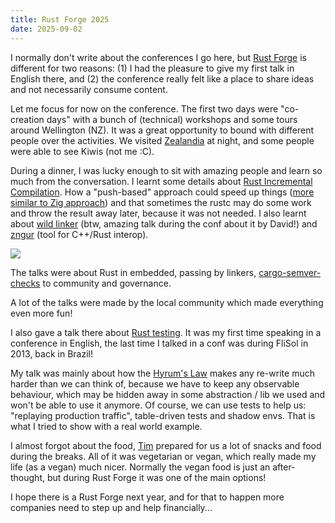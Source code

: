 ```yaml
---
title: Rust Forge 2025
date: 2025-09-02
---
```


I normally don't write about the conferences I go here, but [Rust Forge](https://rustforgeconf.com/) is different for two reasons: (1) I had the pleasure to give my first
talk in English there, and (2) the conference really felt like a place to share ideas and not necessarily consume content.

Let me focus for now on the conference. The first two days were "co-creation days" with a bunch of (technical) workshops and some tours
around Wellington (NZ). It was a great opportunity to bound with different people over the activities. We visited [Zealandia](https://www.visitzealandia.com/Visit) at night, and
some people were able to see Kiwis (not me :C).

During a dinner, I was lucky enough to sit with amazing people and learn so much from the conversation. I learnt some details about [Rust Incremental Compilation](https://rustc-dev-guide.rust-lang.org/queries/incremental-compilation-in-detail.html).
How a "push-based" approach could speed up things ([more similar to Zig approach](https://ziggit.dev/t/how-zig-incremental-compilation-is-implemented-internally/3543/2))
and that sometimes the rustc may do some work and throw the result away later, because it was not needed.
I also learnt about [wild linker](https://github.com/davidlattimore/wild) (btw, amazing talk during the conf about it by David!) and [zngur](https://github.com/HKalbasi/zngur) 
(tool for C++/Rust interop).

![](https://www.elias.sh/forge/all_of_us.webp)

The talks were about Rust in embedded, passing by linkers, [cargo-semver-checks](https://github.com/obi1kenobi/cargo-semver-checks) to community and governance.

A lot of the talks were made by the local community which made everything even more fun!

I also gave a talk there about [Rust testing](https://github.com/era/rust-forge-2025). It was my first time speaking in a conference in English, the last
time I talked in a conf was during FliSol in 2013, back in Brazil!

My talk was mainly about how the [Hyrum's Law](https://www.hyrumslaw.com/) makes any re-write much harder than we can think of, because we
have to keep any observable behaviour, which may be hidden away in some abstraction / lib we used and won't be able to use it anymore. Of course, we can 
use tests to help us: "replaying production traffic", table-driven tests and shadow envs. That is what I tried to show with a real world example.

I almost forgot about the food, [Tim](https://timclicks.dev/) prepared for us a lot of snacks and food during the breaks. All of it was vegetarian or vegan,
which really made my life (as a vegan) much nicer. Normally the vegan food is just an after-thought, but during Rust Forge it was one of the main options!

I hope there is a Rust Forge next year, and for that to happen more companies need to step up and help financially...
